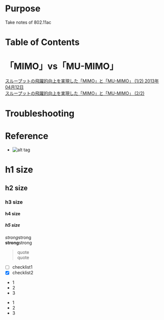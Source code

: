 # Purpose
Take notes of 802.11ac  

# Table of Contents  
[]()  

# 「MIMO」vs「MU-MIMO」 
[スループットの飛躍的向上を実現した「MIMO」と「MU-MIMO」 (1/2) 2013年04月12日](https://www.atmarkit.co.jp/ait/articles/1304/09/news004.html)  
[スループットの飛躍的向上を実現した「MIMO」と「MU-MIMO」 (2/2)](https://www.atmarkit.co.jp/ait/articles/1304/09/news004_2.html)  

# Troubleshooting


# Reference


* []()
![alt tag]()

# h1 size

## h2 size

### h3 size

#### h4 size

##### h5 size

*strong*strong  
**strong**strong  

> quote  
> quote

- [ ] checklist1
- [x] checklist2

* 1
* 2
* 3

- 1
- 2
- 3
